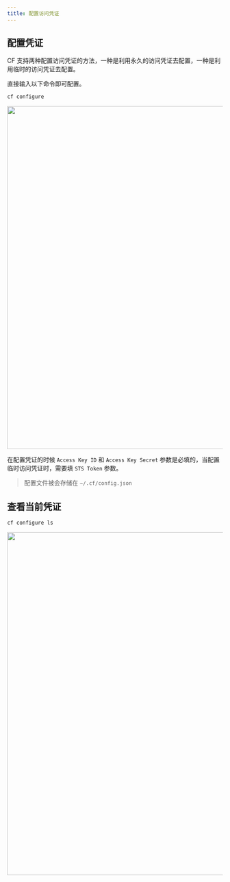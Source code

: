```yaml
---
title: 配置访问凭证
---
```


## 配置凭证

CF 支持两种配置访问凭证的方法，一种是利用永久的访问凭证去配置，一种是利用临时的访问凭证去配置。

直接输入以下命令即可配置。

```bash
cf configure
```

   <img width="800" src="/img/1656772180.png">

在配置凭证的时候 `Access Key ID` 和 `Access Key Secret` 参数是必填的，当配置临时访问凭证时，需要填 `STS Token` 参数。

> 配置文件被会存储在 `~/.cf/config.json`

## 查看当前凭证

```bash
cf configure ls
```

   <img width="800" src="/img/1656594154.png">

<Vssue />

<script>
export default {
    mounted () {
      this.$page.lastUpdated = "2022年6月30日"
    }
  }
</script>